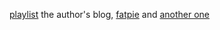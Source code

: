 [playlist](https://www.youtube.com/watch?v=ojoICRzSCOo&list=PL9383CC2C6DBD902F)
the author's blog, [fatpie](https://fat-pie.com/)
and [another one](https://whoreo.blogspot.com/)
